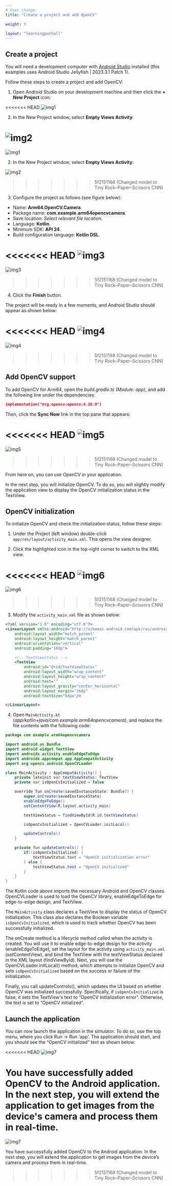 ```yaml
---
# User change
title: "Create a project and add OpenCV"

weight: 3

layout: "learningpathall"
---
```

## Create a project
You will need a development computer with [Android Studio](https://developer.android.com/studio) installed (this examples uses Android Studio Jellyfish | 2023.3.1 Patch 1).

Follow these steps to create a project and add OpenCV:

1. Open Android Studio on your development machine and then click the **+ New Project** icon:

<<<<<<< HEAD
![img1](figures/01.png)

2. In the New Project window, select **Empty Views Activity**:

![img2](figures/02.png)
=======
![img1](Figures/01.png)

2. In the New Project window, select **Empty Views Activity**:

![img2](Figures/02.png)
>>>>>>> 5f2151168 (Changed model to Tiny Rock–Paper–Scissors CNN)

3. Configure the project as follows (see figure below):
- Name: **Arm64.OpenCV.Camera**.
- Package name: **com.example.arm64opencvcamera**.
- Save location: *Select relevant file location*.
- Language: **Kotlin**.
- Minimum SDK: **API 24**.
- Build configuration language: **Kotlin DSL**.

<<<<<<< HEAD
![img3](figures/03.png)
=======
![img3](Figures/03.png)
>>>>>>> 5f2151168 (Changed model to Tiny Rock–Paper–Scissors CNN)

4. Click the **Finish** button. 

The project will be ready in a few moments, and Android Studio should appear as shown below:

<<<<<<< HEAD
![img4](figures/04.png)
=======
![img4](Figures/04.png)
>>>>>>> 5f2151168 (Changed model to Tiny Rock–Paper–Scissors CNN)

## Add OpenCV support
To add OpenCV for Arm64, open the *build.gradle.ts (Module: app)*, and add the following line under the dependencies:

```JSON
implementation("org.opencv:opencv:4.10.0")
```

Then, click the **Sync Now** link in the top pane that appears:

<<<<<<< HEAD
![img5](figures/05.png)
=======
![img5](Figures/05.png)
>>>>>>> 5f2151168 (Changed model to Tiny Rock–Paper–Scissors CNN)

From here on, you can use OpenCV in your application. 

In the next step, you will initialize OpenCV. To do so, you will slightly modify the application view to display the OpenCV initialization status in the TextView.

## OpenCV initialization
To initialize OpenCV and check the initialization status, follow these steps:
1. Under the Project (left window) double-click `app/res/layout/activity_main.xml`. This opens the view designer. 

2. Click the highlighted icon in the top-right corner to switch to the XML view.

<<<<<<< HEAD
![img6](figures/06.png)
=======
![img6](Figures/06.png)
>>>>>>> 5f2151168 (Changed model to Tiny Rock–Paper–Scissors CNN)

3. Modify the `activity_main.xml` file as shown below:

```XML
<?xml version="1.0" encoding="utf-8"?>
<LinearLayout xmlns:android="http://schemas.android.com/apk/res/android"
    android:layout_width="match_parent"
    android:layout_height="match_parent"
    android:orientation="vertical"
    android:padding="16dp">

    <!-- TextViewStatus -->
    <TextView
        android:id="@+id/textViewStatus"
        android:layout_width="wrap_content"
        android:layout_height="wrap_content"
        android:text=""
        android:layout_gravity="center_horizontal"
        android:layout_margin="16dp"
        android:textSize="64px"/>

</LinearLayout>
```

4. Open `MainActivity.kt` (*app/kotlin+java/com.example.arm64opencvcamera*), and replace the file contents with the following code:

```java
package com.example.arm64opencvcamera

import android.os.Bundle
import android.widget.TextView
import androidx.activity.enableEdgeToEdge
import androidx.appcompat.app.AppCompatActivity
import org.opencv.android.OpenCVLoader

class MainActivity : AppCompatActivity() {
    private lateinit var textViewStatus: TextView
    private var isOpenCvInitialized = false

    override fun onCreate(savedInstanceState: Bundle?) {
        super.onCreate(savedInstanceState)
        enableEdgeToEdge()
        setContentView(R.layout.activity_main)

        textViewStatus = findViewById(R.id.textViewStatus)

        isOpenCvInitialized = OpenCVLoader.initLocal()

        updateControls()
    }

    private fun updateControls() {
        if(!isOpenCvInitialized) {
            textViewStatus.text = "OpenCV initialization error"
        } else {
            textViewStatus.text = "OpenCV initialized"
        }
    }
}
```

The Kotlin code above imports the necessary Android and OpenCV classes. OpenCVLoader is used to load the OpenCV library, enableEdgeToEdge for edge-to-edge design, and TextView.

The `MainActivity` class declares a TextView to display the status of OpenCV initialization. This class also declares the Boolean variable `isOpenCvInitialized`, which is used to track whether OpenCV has been successfully initialized.

The onCreate method is a lifecycle method called when the activity is created. You will use it to enable edge-to-edge design for the activity (enableEdgeToEdge), set the layout for the activity using `activity_main.xml` (setContentView), and bind the TextView with the textViewStatus declared in the XML layout (findViewById). Next, you will use the OpenCVLoader.initLocal() method, which attempts to initialize OpenCV and sets `isOpenCvInitialized` based on the success or failure of the initialization.

Finally, you call updateControls(), which updates the UI based on whether OpenCV was initialized successfully. Specifically, if `isOpenCvInitialized` is false, it sets the TextView's text to “OpenCV initialization error”. Otherwise, the text is set to “OpenCV initialized”.

## Launch the application
You can now launch the application in the simulator. To do so, use the top menu, where you click Run -> Run ‘app’. The application should start, and you should see the “OpenCV initialized” text as shown below:

<<<<<<< HEAD
![img7](figures/07.png)

You have successfully added OpenCV to the Android application. In the next step, you will extend the application to get images from the device's camera and process them in real-time.
=======
![img7](Figures/07.png)

You have successfully added OpenCV to the Android application. In the next step, you will extend the application to get images from the device’s camera and process them in real-time.
>>>>>>> 5f2151168 (Changed model to Tiny Rock–Paper–Scissors CNN)
